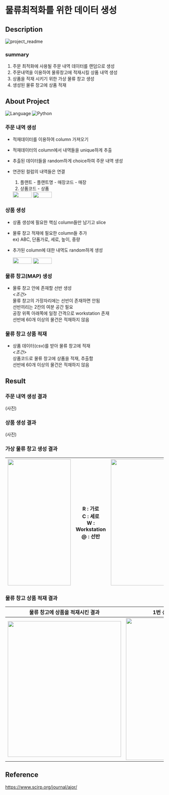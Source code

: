 # 물류최적화를 위한 데이터 생성

## Description
![project_readme](https://user-images.githubusercontent.com/106570204/175852797-8f5df514-4d14-48d4-a6ae-c90723051d5b.png)
### summary
1. 주문 최적화에 사용될 주문 내역 데이터를 랜덤으로 생성
2. 주문내역을 이용하여 물류창고에 적재시킬 상품 내역 생성
3. 상품을 적재 시키기 위한 가상 물류 창고 생성
4. 생성된 물류 창고에 상품 적재  

## About Project  
![Language](https://user-images.githubusercontent.com/106570204/175895970-cbb4f497-8ad1-4bc5-8793-9a373a3dce78.png)
![Python](https://user-images.githubusercontent.com/106570204/175894722-311b34c7-d3bd-48d7-9584-6d65f3530e06.png)
### 주문 내역 생성  
* 적재데이터를 이용하여 column 가져오기  
* 적재데이터의 column에서 내역들을 unique하게 추출    
* 추출된 데이터들을 random하게 choice하여 주문 내역 생성  
* 연관된 컬럼의 내역들은 연결   
   1. 플랜트 - 플랜트명 - 매장코드 - 매장
   2. 상품코드 - 상품      

   <img src="https://user-images.githubusercontent.com/106570204/175899390-bb3c162b-08c9-4c43-b430-4a0e7e5b7495.png" width=60 height=20>
   <img src="https://user-images.githubusercontent.com/106570204/175899920-3953ada3-b73d-432b-be37-c2b1cbc87316.png" width=60 height=19>


### 상품 생성   
* 상품 생성에 필요한 핵심 column들만 남기고 slice  
* 물류 창고 적재에 필요한 column들 추가   
 ex) ABC, 단품가로, 세로, 높이, 중량  
* 추가된 column에 대한 내역도 random하게 생성
  
  <img src="https://user-images.githubusercontent.com/106570204/175899390-bb3c162b-08c9-4c43-b430-4a0e7e5b7495.png" width=60 height=20>
   <img src="https://user-images.githubusercontent.com/106570204/175899920-3953ada3-b73d-432b-be37-c2b1cbc87316.png" width=60 height=19>

### 물류 창고(MAP) 생성  
* 물류 창고 안에 존재할 선반 생성  
*<조건>*  
 물류 창고의 가장자리에는 선반이 존재하면 안됨  
선반끼리는 2칸의 여분 공간 필요  
공장 위쪽 아래쪽에 일정 간격으로 workstation 존재  
선반에 60개 이상의 물건은 적재하지 않음  

### 물류 창고 상품 적재  
* 상품 데이터(csv)를 받아 물류 창고에 적재  
*<조건>*  
상품코드로 물류 창고에 상품을 적재, 추출함  
선반에 60개 이상의 물건은 적재하지 않음  

## Result
### 주문 내역 생성 결과 
(사진)

### 상품 생성 결과 
(사진)

### 가상 물류 창고 생성 결과   
|<img src="https://user-images.githubusercontent.com/106570204/176085575-237cddce-123b-47d4-8752-6dcf1dbe4acb.png" width=200 height=400>|R : 가로 <br> C : 세로 <br> W : Workstation <br> @ : 선반|<img src="https://user-images.githubusercontent.com/106570204/176086030-e0e12946-fb28-4e1b-a5cd-aff9a52cc937.png" width=200 height=400>|R : 가로 <br> C : 세로 <br> -1 : Workstation <br> n : 선반|
|---|---|---|---|


### 물류 창고 상품 적재 결과  
|물류 창고에 상품을 적재시킨 결과|1번 선반에 적재된 물건 확인|선반에 적재된 물건 추출 결과|
|---|---|---|
|<img src="https://user-images.githubusercontent.com/106570204/176088342-c6039c9f-5454-47c3-969a-8f7814b74a83.png" width=360 height=430>|<img src="https://user-images.githubusercontent.com/106570204/176088788-162874ea-fa13-4060-99ee-8897b747d684.png" width=360 height=450>|<img src="https://user-images.githubusercontent.com/106570204/176088848-0f3f0982-a6ac-400b-a759-224712f70a79.png" width=360 height=430>|

## Reference
https://www.scirp.org/journal/ajor/